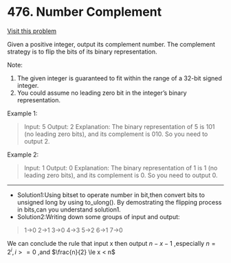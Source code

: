 # 476. Number Complement
[Visit this problem][1]

Given a positive integer, output its complement number. The complement strategy is to flip the bits of its binary representation.

Note:
1. The given integer is guaranteed to fit within the range of a 32-bit signed integer.
2. You could assume no leading zero bit in the integer’s binary representation.

Example 1:

>Input: 5
Output: 2
Explanation: The binary representation of 5 is 101 (no leading zero bits), and its complement is 010. So you need to output 2.

Example 2:

>Input: 1
Output: 0
Explanation: The binary representation of 1 is 1 (no leading zero bits), and its complement is 0. So you need to output 0.

------


- Solution1:Using bitset to operate number in bit,then convert bits to unsigned long by using to_ulong().
By demostrating the flipping process in bits,can you understand solution1.
- Solution2:Writing down some groups of input and output:
>1->0
>2->1
>3->0
>4->3
>5->2
>6->1
>7->0

We can conclude the rule that input x then output $n-x-1$ ,especially $n= 2^i,i>=0$ ,and $\frac{n}{2} \le x < n$


[1]: https://leetcode.com/problems/number-complement/description/
